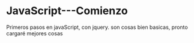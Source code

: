# JavaScript---Comienzo

Primeros pasos en javaScript, con jquery. son cosas bien basicas, pronto cargaré mejores cosas
